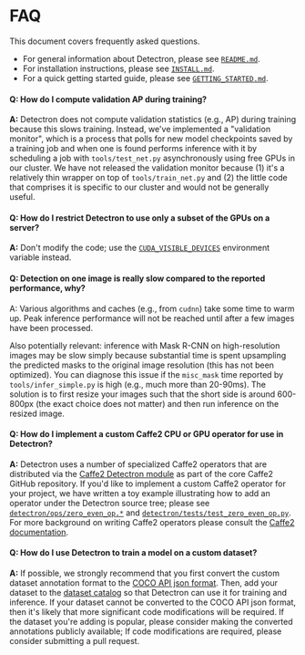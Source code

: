 # FAQ

This document covers frequently asked questions.

- For general information about Detectron, please see [`README.md`](README.md).
- For installation instructions, please see [`INSTALL.md`](INSTALL.md).
- For a quick getting started guide, please see [`GETTING_STARTED.md`](GETTING_STARTED.md).

#### Q: How do I compute validation AP during training?

**A:** Detectron does not compute validation statistics (e.g., AP) during training because this slows training. Instead, we've implemented a "validation monitor", which is a process that polls for new model checkpoints saved by a training job and when one is found performs inference with it by scheduling a job with `tools/test_net.py` asynchronously using free GPUs in our cluster. We have not released the validation monitor because (1) it's a relatively thin wrapper on top of `tools/train_net.py` and (2) the little code that comprises it is specific to our cluster and would not be generally useful.

#### Q: How do I restrict Detectron to use only a subset of the GPUs on a server?

**A:** Don't modify the code; use the [`CUDA_VISIBLE_DEVICES`](http://docs.nvidia.com/cuda/cuda-c-programming-guide/index.html#env-vars) environment variable instead.

#### Q: Detection on one image is really slow compared to the reported performance, why?

A: Various algorithms and caches (e.g., from `cudnn`) take some time to warm up. Peak inference performance will not be reached until after a few images have been processed.

Also potentially relevant: inference with Mask R-CNN on high-resolution images may be slow simply because substantial time is spent upsampling the predicted masks to the original image resolution (this has not been optimized). You can diagnose this issue if the `misc_mask` time reported by `tools/infer_simple.py` is high (e.g., much more than 20-90ms). The solution is to first resize your images such that the short side is around 600-800px (the exact choice does not matter) and then run inference on the resized image.


#### Q: How do I implement a custom Caffe2 CPU or GPU operator for use in Detectron?

**A:** Detectron uses a number of specialized Caffe2 operators that are distributed via the [Caffe2 Detectron module](https://github.com/caffe2/caffe2/tree/master/modules/detectron) as part of the core Caffe2 GitHub repository. If you'd like to implement a custom Caffe2 operator for your project, we have written a toy example illustrating how to add an operator under the Detectron source tree; please see [`detectron/ops/zero_even_op.*`](detectron/ops/) and [`detectron/tests/test_zero_even_op.py`](detectron/tests/test_zero_even_op.py). For more background on writing Caffe2 operators please consult the [Caffe2 documentation](https://caffe2.ai/docs/custom-operators.html).

#### Q: How do I use Detectron to train a model on a custom dataset?

**A:** If possible, we strongly recommend that you first convert the custom dataset annotation format to the [COCO API json format](http://cocodataset.org/#download). Then, add your dataset to the [dataset catalog](lib/datasets/dataset_catalog.py) so that Detectron can use it for training and inference. If your dataset cannot be converted to the COCO API json format, then it's likely that more significant code modifications will be required. If the dataset you're adding is popular, please consider making the converted annotations publicly available; If code modifications are required, please consider submitting a pull request.
